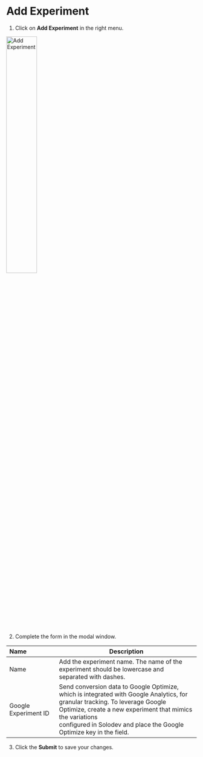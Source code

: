# Add Experiment

1. Click on **Add Experiment** in the right menu.

<p><img src="/static/images/folders/add-experiment.jpg" alt="Add Experiment" style="width: 40%;"></p>

2. Complete the form in the modal window.

**Name** | **Description**
:--- | ---
Name | Add the experiment name. The name of the experiment should be lowercase and separated with dashes.
Google Experiment ID | Send conversion data to Google Optimize, which is integrated with Google Analytics, for<br> granular tracking. To leverage Google Optimize, create a new experiment that mimics the variations<br> configured in Solodev and place the Google Optimize key in the field.

3. Click the **Submit** to save your changes.